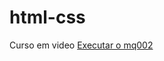 # html-css
 Curso em video
<a href="http://127.0.0.1:5501/exercicios/mediaqueries000/mq002/index.html" > Executar o mq002
